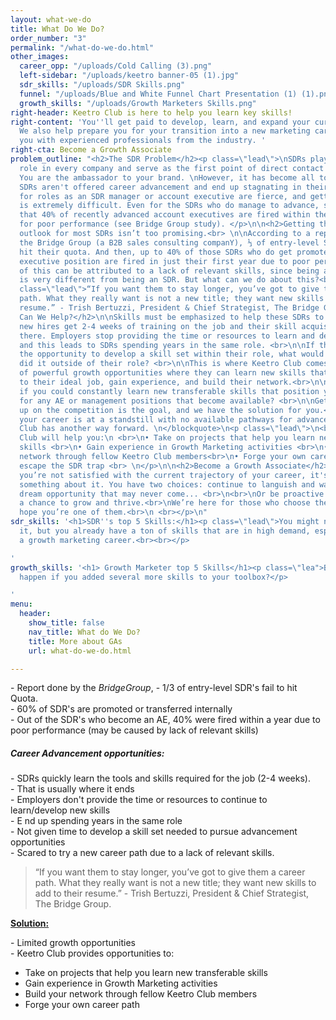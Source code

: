 ```yaml
---
layout: what-we-do
title: What Do We Do?
order_number: "3"
permalink: "/what-do-we-do.html"
other_images:
  career_opp: "/uploads/Cold Calling (3).png"
  left-sidebar: "/uploads/keetro banner-05 (1).jpg"
  sdr_skills: "/uploads/SDR Skills.png"
  funnel: "/uploads/Blue and White Funnel Chart Presentation (1) (1).png"
  growth_skills: "/uploads/Growth Marketers Skills.png"
right-header: Keetro Club is here to help you learn key skills!
right-content: 'You''ll get paid to develop, learn, and expand your current skills.
  We also help prepare you for your transition into a new marketing career by connecting
  you with experienced professionals from the industry. '
right-cta: Become a Growth Associate
problem_outline: "<h2>The SDR Problem</h2><p class=\"lead\">\nSDRs play a critical
  role in every company and serve as the first point of direct contact with prospects.
  You are the ambassador to your brand. \nHowever, it has become all too common that
  SDRs aren't offered career advancement and end up stagnating in their roles. \nCompetition
  for roles as an SDR manager or account executive are fierce, and getting an edge
  is extremely difficult. Even for the SDRs who do manage to advance, studies show
  that 40% of recently advanced account executives are fired within the first year
  for poor performance (see Bridge Group study). </p>\n\n<h2>Getting the Right Skills</h2>\nThe
  outlook for most SDRs isn’t too promising.<br> \n\nAccording to a report done by
  the Bridge Group (a B2B sales consulting companY), ⅓ of entry-level SDR’s fail to
  hit their quota. And then, up to 40% of those SDRs who do get promoted to the account
  executive position are fired in just their first year due to poor performance. <br>\n\nMuch
  of this can be attributed to a lack of relevant skills, since being an account executive
  is very different from being an SDR. But what can we do about this?<br>\n\n\n<p
  class=\"lead\">“If you want them to stay longer, you’ve got to give them a career
  path. What they really want is not a new title; they want new skills to add to their
  resume.” - Trish Bertuzzi, President & Chief Strategist, The Bridge Group.<br>\n\n<h2>How
  Can We Help?</h2>\n\nSkills must be emphasized to help these SDRs to grow. Currently,
  new hires get 2-4 weeks of training on the job and their skill acquisition ends
  there. Employers stop providing the time or resources to learn and develop new skills,
  and this leads to SDRs spending years in the same role. <br>\n\nIf they aren’t given
  the opportunity to develop a skill set within their role, what would happen if they
  did it outside of their role? <br>\n\nThis is where Keetro Club comes in with tons
  of powerful growth opportunities where they can learn new skills that will transfer
  to their ideal job, gain experience, and build their network.<br>\n\n \n<br>What
  if you could constantly learn new transferable skills that position you perfectly
  for any AE or management positions that become available? <br>\n\nGetting a leg
  up on the competition is the goal, and we have the solution for you.<br>\n </p>\n<blockquote>\nIf
  your career is at a standstill with no available pathways for advancement, Keetro
  Club has another way forward. \n</blockquote>\n<p class=\"lead\">\n<br> \nKeetro
  Club will help you:\n <br>\n• Take on projects that help you learn new transferable
  skills <br>\n• Gain experience in Growth Marketing activities <br>\n• Build your
  network through fellow Keetro Club members<br>\n• Forge your own career path and
  escape the SDR trap <br> \n</p>\n\n<h2>Become a Growth Associate</h2>\n<p class=\"lead\">If
  you’re not satisfied with the current trajectory of your career, it's time to do
  something about it. You have two choices: continue to languish and wait for the
  dream opportunity that may never come... <br>\n<br>\nOr be proactive and give yourself
  a chance to grow and thrive.<br>\nWe’re here for those who choose the latter option.<br>\n<br>\nWe
  hope you’re one of them.<br>\n <br></p>\n"
sdr_skills: '<h1>SDR''s top 5 Skills:</h1><p class=\"lead\">You might not realize
  it, but you already have a ton of skills that are in high demand, especially in
  a growth marketing career.<br><br></p>

'
growth_skills: '<h1> Growth Marketer top 5 Skills</h1><p class=\"lea">But what would
  happen if you added several more skills to your toolbox?</p>

'
menu:
  header:
    show_title: false
    nav_title: What do We Do?
    title: More about GAs
    url: what-do-we-do.html

---
```

<p>- Report done by the <i>BridgeGroup</i>, - 1/3 of entry-level SDR's fail to hit Quota. <br>- 60% of SDR's are promoted or transferred internally<br>- Out of the SDR's who become an AE, 40% were fired within a year due to poor performance (may be caused by lack of relevant skills)</p>
<h5>Career Advancement opportunities:</h5>
<p>- SDRs quickly learn the tools and skills required for the job (2-4 weeks). <br>- That is usually where it ends<br>- Employers don't provide the time or resources to continue to learn/develop new skills<br>- E
<gwmw class="ginger-module-highlighter-mistake-type-3" id="gwmw-15766279482914952798457">nd</gwmw> up spending years in the same role <br>- Not given time to develop a skill set needed to pursue advancement opportunities<br>- Scared to try a new career path due to a lack of relevant skills. </p>
<blockquote> “If you want them to stay longer, you’ve got to give them a career path. What they really want is not a new title; they want new skills to add to their resume.” - Trish Bertuzzi, President & Chief Strategist, The Bridge Group. </blockquote>
<p><b><u>
Solution:</u></b></p>
<p>- Limited growth opportunities<br>- Keetro Club provides opportunities to:</p>
<ul class="bullets">
<li>Take on projects that help you learn new transferable skills</li>
<li>Gain experience in Growth Marketing activities</li>
<li>Build your network through fellow Keetro Club members </li>
<li>Forge your own career path</li>
</ul>